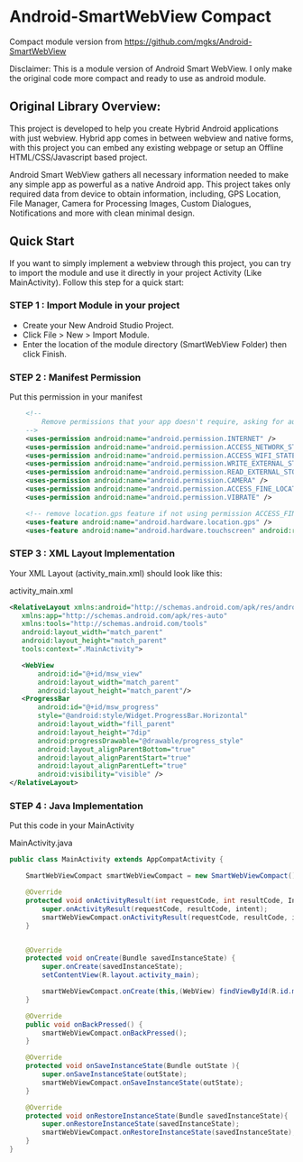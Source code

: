 # Android-SmartWebView Compact
Compact module version from https://github.com/mgks/Android-SmartWebView

Disclaimer: This is a module version of Android Smart WebView. I only make the original code more compact and ready to use as android module.

## Original Library Overview:
This project is developed to help you create Hybrid Android applications with just webview. Hybrid app comes in between webview and native forms, with this project you can embed any existing webpage or setup an Offline HTML/CSS/Javascript based project.

Android Smart WebView gathers all necessary information needed to make any simple app as powerful as a native Android app. This project takes only required data from device to obtain information, including, GPS Location, File Manager, Camera for Processing Images, Custom Dialogues, Notifications and more with clean minimal design.


## Quick Start
If you want to simply implement a webview through this project, you can try to import the module and use it directly in your project Activity (Like MainActivity). Follow this step for a quick start:

### STEP 1 : Import Module in your project
* Create your New Android Studio Project.
* Click File > New > Import Module.
* Enter the location of the module directory (SmartWebView Folder) then click Finish.

### STEP 2 : Manifest Permission

Put this permission in your manifest
```xml
    <!--
        Remove permissions that your app doesn't require, asking for authority over unwanted information can cause damage to your reputation among your users
    -->
    <uses-permission android:name="android.permission.INTERNET" />
    <uses-permission android:name="android.permission.ACCESS_NETWORK_STATE" />
    <uses-permission android:name="android.permission.ACCESS_WIFI_STATE" />
    <uses-permission android:name="android.permission.WRITE_EXTERNAL_STORAGE"/>
    <uses-permission android:name="android.permission.READ_EXTERNAL_STORAGE" />
    <uses-permission android:name="android.permission.CAMERA" />
    <uses-permission android:name="android.permission.ACCESS_FINE_LOCATION" />
    <uses-permission android:name="android.permission.VIBRATE" />

    <!-- remove location.gps feature if not using permission ACCESS_FINE_LOCATION -->
    <uses-feature android:name="android.hardware.location.gps" />
    <uses-feature android:name="android.hardware.touchscreen" android:required="false" />
```

### STEP 3 : XML Layout Implementation
Your XML Layout (activity_main.xml) should look like this:

activity_main.xml
 ```xml
<RelativeLayout xmlns:android="http://schemas.android.com/apk/res/android"
    xmlns:app="http://schemas.android.com/apk/res-auto"
    xmlns:tools="http://schemas.android.com/tools"
    android:layout_width="match_parent"
    android:layout_height="match_parent"
    tools:context=".MainActivity">

    <WebView
        android:id="@+id/msw_view"
        android:layout_width="match_parent"
        android:layout_height="match_parent"/>
    <ProgressBar
        android:id="@+id/msw_progress"
        style="@android:style/Widget.ProgressBar.Horizontal"
        android:layout_width="fill_parent"
        android:layout_height="7dip"
        android:progressDrawable="@drawable/progress_style"
        android:layout_alignParentBottom="true"
        android:layout_alignParentStart="true"
        android:layout_alignParentLeft="true"
        android:visibility="visible" />
</RelativeLayout>
```

### STEP 4 : Java Implementation
Put this code in your MainActivity

MainActivity.java
```java
public class MainActivity extends AppCompatActivity {

    SmartWebViewCompact smartWebViewCompact = new SmartWebViewCompact();

    @Override
    protected void onActivityResult(int requestCode, int resultCode, Intent intent) {
        super.onActivityResult(requestCode, resultCode, intent);
        smartWebViewCompact.onActivityResult(requestCode, resultCode, intent);
    }


    @Override
    protected void onCreate(Bundle savedInstanceState) {
        super.onCreate(savedInstanceState);
        setContentView(R.layout.activity_main);

        smartWebViewCompact.onCreate(this,(WebView) findViewById(R.id.msw_view),(ProgressBar) findViewById(R.id.msw_progress));
    }

    @Override
    public void onBackPressed() {
        smartWebViewCompact.onBackPressed();
    }

    @Override
    protected void onSaveInstanceState(Bundle outState ){
        super.onSaveInstanceState(outState);
        smartWebViewCompact.onSaveInstanceState(outState);
    }

    @Override
    protected void onRestoreInstanceState(Bundle savedInstanceState){
        super.onRestoreInstanceState(savedInstanceState);
        smartWebViewCompact.onRestoreInstanceState(savedInstanceState);
    }
}
```
